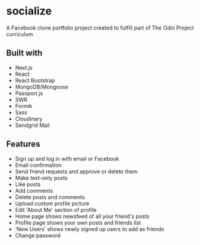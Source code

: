 # socialize

A Facebook clone portfolio project created to fulfill part of The Odin Project curriculum

## Built with

- Next.js
- React
- React Bootstrap
- MongoDB/Mongoose
- Passport.js
- SWR
- Formik
- Sass
- Cloudinary
- Sendgrid Mail

## Features

- Sign up and log in with email or Facebook
- Email confirmation
- Send friend requests and approve or delete them
- Make text-only posts
- Like posts
- Add comments
- Delete posts and comments
- Upload custom profile picture
- Edit 'About Me' section of profile
- Home page shows newsfeed of all your friend's posts
- Profile page shows your own posts and friends list
- 'New Users' shows newly signed up users to add as friends
- Change password
